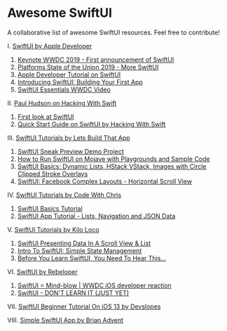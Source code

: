# Awesome SwiftUI
A collaborative list of awesome SwiftUI resources. Feel free to contribute!


I. [SwiftUI by Apple Developer](https://developer.apple.com/tutorials/swiftui/)
  1. [Keynote WWDC 2019 - First announcement of SwiftUI](https://developer.apple.com/videos/play/wwdc2019/101/)
  2. [Platforms State of the Union 2019 - More SwiftUI](https://developer.apple.com/videos/play/wwdc2019/103/)
  3. [Apple Developer Tutorial on SwiftUI](https://developer.apple.com/xcode/swiftui/)
  4. [Introducing SwiftUI: Building Your First App](https://developer.apple.com/videos/play/wwdc2019/204/)
  5. [SwiftUI Essentials WWDC Video](https://developer.apple.com/videos/play/wwdc2019/216/)

II. [Paul Hudson on Hacking With Swift](https://www.hackingwithswift.com/)
  1. [First look at SwiftUI](https://www.hackingwithswift.com/articles/191/swiftui-lets-us-build-declarative-user-interfaces-in-swift)
  2. [Quick Start Guide on SwiftUI by Hacking With Swift](https://www.hackingwithswift.com/quick-start/swiftui)

III. [SwiftUI Tutorials by Lets Build That App](https://www.youtube.com/channel/UCuP2vJ6kRutQBfRmdcI92mA/)
  1. [SwiftUI Sneak Preview Demo Project](https://www.youtube.com/watch?v=q421Ll4qOvc)
  2. [How to Run SwiftUI on Mojave with Playgrounds and Sample Code](https://www.youtube.com/watch?v=VSvz62fGyYM)
  3. [SwiftUI Basics: Dynamic Lists, HStack VStack, Images with Circle Clipped Stroke Overlays](https://www.youtube.com/watch?v=bz6GTYaIQXU)
  4. [SwiftUI: Facebook Complex Layouts - Horizontal Scroll View](https://www.youtube.com/watch?v=7QgPpvqTfeo)
  
IV. [SwiftUI Tutorials by Code With Chris](https://www.youtube.com/user/CodeWithChris/)
  1. [SwiftUI Basics Tutorial](https://www.youtube.com/watch?v=IIDiqgdn2yo)
  2. [SwiftUI App Tutorial - Lists, Navigation and JSON Data](https://www.youtube.com/watch?v=wbFuAs_UNYg)
  
V. [SwiftUI Tutorials by Kilo Loco](https://www.youtube.com/channel/UCv75sKQFFIenWHrprnrR9aA/)
  1. [SwiftUI Presenting Data In A Scroll View & List](https://www.youtube.com/watch?v=wjqDQ3X5Vos)
  2. [Intro To SwiftUI: Simple State Management](https://www.youtube.com/watch?v=AWPiup9fE2c)
  3. [Before You Learn SwiftUI, You Need To Hear This...](https://www.youtube.com/watch?v=H9XyZ_F1tPI)

VI. [SwiftUI by Rebeloper](https://www.youtube.com/channel/UCK88iDIf2V6w68WvC-k7jcg/)
  1. [SwiftUI = Mind-blow | WWDC iOS developer reaction](https://www.youtube.com/watch?v=fbuOxKqC5wQ)
  2. [SwiftUI - DON'T LEARN IT (JUST YET)](https://www.youtube.com/watch?v=AKHsFNtANes)

VII. [SwiftUI Beginner Tutorial On iOS 13 by Devslopes](https://www.youtube.com/watch?v=wwDAvq9MZlQ) 

VIII. [Simple SwiftUI App by Brian Advent](https://www.youtube.com/watch?v=Pfw7zWxchQc)  
